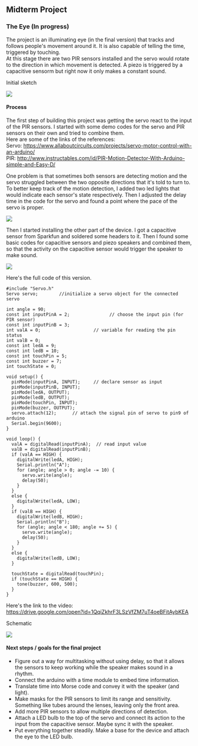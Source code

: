 ## Midterm Project

### The Eye (In progress)

The project is an illuminating eye (in the final version) that tracks and follows people's movement around it. It is also capable of telling the time, triggered by touching. </br>
At this stage there are two PIR sensors installed and the servo would rotate to the direction in which movement is detected. A piezo is triggered by a capacitive sensorm but right now it only makes a constant sound. </br>

Initial sketch </br>
<html>
  <img src="https://github.com/JinghanLuo/DigitalElectronics/blob/master/MidtermProject/images/sketch0208.jpg" />
</html>

#### Process

The first step of building this project was getting the servo react to the input of the PIR sensors. I started with some demo codes for the servo and PIR sensors on their own and tried to combine them.</br>
Here are some of the links of the references: </br>
Servo: https://www.allaboutcircuits.com/projects/servo-motor-control-with-an-arduino/ </br>
PIR: http://www.instructables.com/id/PIR-Motion-Detector-With-Arduino-simple-and-Easy-D/ </br>

One problem is that sometimes both sensors are detecting motion and the servo struggled between the two opposite directions that it's told to turn to. To better keep track of the motion detection, I added two led lights that would indicate each sensor's state respectively. Then I adjusted the delay time in the code for the servo and found a point where the pace of the servo is proper. </br>
<html>
  <img src="https://github.com/JinghanLuo/DigitalElectronics/blob/master/MidtermProject/images/process.jpg" />
</html>

Then I started installing the other part of the device. I got a capacitive sensor from Sparkfun and soldered some headers to it. Then I found some basic codes for capacitive sensors and piezo speakers and combined them, so that the activity on the capacitive sensor would trigger the speaker to make sound. </br>

<html>
  <img src="https://github.com/JinghanLuo/DigitalElectronics/blob/master/MidtermProject/images/process2.jpg" />
</html>

Here's the full code of this version. </br>
  
    #include "Servo.h"
    Servo servo;        //initialize a servo object for the connected servo

    int angle = 90;
    const int inputPinA = 2;               // choose the input pin (for PIR sensor)
    const int inputPinB = 3;
    int valA = 0;                    // variable for reading the pin status
    int valB = 0;
    const int ledA = 9;
    const int ledB = 10;
    const int touchPin = 5;
    const int buzzer = 7;
    int touchState = 0;

    void setup() {
      pinMode(inputPinA, INPUT);     // declare sensor as input
      pinMode(inputPinB, INPUT);
      pinMode(ledA, OUTPUT);
      pinMode(ledB, OUTPUT);
      pinMode(touchPin, INPUT);
      pinMode(buzzer, OUTPUT);
      servo.attach(12);      // attach the signal pin of servo to pin9 of arduino
      Serial.begin(9600);
    }

    void loop() {
      valA = digitalRead(inputPinA);  // read input value
      valB = digitalRead(inputPinB);
      if (valA == HIGH) {
        digitalWrite(ledA, HIGH);
        Serial.println("A");
        for (angle; angle > 0; angle -= 10) {
          servo.write(angle);
          delay(50);
        }
      }
      else {
        digitalWrite(ledA, LOW);
      }
      if (valB == HIGH) {
        digitalWrite(ledB, HIGH);
        Serial.println("B");
        for (angle; angle < 180; angle += 5) {
          servo.write(angle);
          delay(50);
        }
      }
      else {
        digitalWrite(ledB, LOW);
      }

      touchState = digitalRead(touchPin);
      if (touchState == HIGH) {
        tone(buzzer, 600, 500);
      }
    }
    
Here's the link to the video: </br>
https://drive.google.com/open?id=1QqiZkhrF3LSzVfZM7uT4oeBFitAybKEA

Schematic </br>
<html>
    <img src="https://github.com/JinghanLuo/DigitalElectronics/blob/master/MidtermProject/images/schematic.jpg" />
</html>

#### Next steps / goals for the final project
- Figure out a way for multitasking without using delay, so that it allows the sensors to keep working while the speaker makes sound in a rhythm. </br>
- Connect the arduino with a time module to embed time information. </br>
- Translate time into Morse code and convey it with the speaker (and light). </br>
- Make masks for the PIR sensors to limit its range and sensitivity. Something like tubes around the lenses, leaving only the front area. </br>
- Add more PIR sensors to allow multiple directions of detection. </br>
- Attach a LED bulb to the top of the servo and connect its action to the input from the capacitive sensor. Maybe sync it with the speaker. </br>
- Put everything together steadily. Make a base for the device and attach the eye to the LED bulb. </br>
